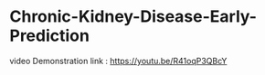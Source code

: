 # Chronic-Kidney-Disease-Early-Prediction


video Demonstration link : https://youtu.be/R41oqP3QBcY

